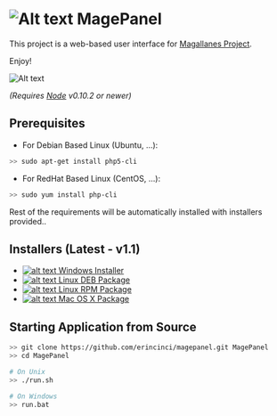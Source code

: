 # ![Alt text](http://s23.postimg.org/t7m6upgzb/magepanel.png) MagePanel #

This project is a web-based user interface for [Magallanes Project](http://magephp.com/).

Enjoy!

![Alt text](http://s30.postimg.org/ugokqktlt/Main_Page.png)

*(Requires [Node](http://nodejs.org/) v0.10.2 or newer)*

## Prerequisites ##

- For Debian Based Linux (Ubuntu, ...):
```bash
>> sudo apt-get install php5-cli
```
- For RedHat Based Linux (CentOS, ...):
```bash
>> sudo yum install php-cli
```
Rest of the requirements will be automatically installed with installers provided..

## Installers (Latest - v1.1) ##

- [![alt text](http://s11.postimg.org/w7biouren/windows.png) Windows Installer](https://github.com/erincinci/magepanel/releases/download/v1.1/MagePanelSetup-v1.1.exe)
- [![alt text](http://s11.postimg.org/hzlu07epr/deb.png) Linux DEB Package](https://github.com/erincinci/magepanel/releases/download/v1.1/magepanel-v1.1.deb)
- [![alt text](http://s11.postimg.org/cmwzm2qtb/rpm.png) Linux RPM Package](https://github.com/erincinci/magepanel/releases/download/v1.1/magepanel-v1.1.i386.rpm)
- [![alt text](http://s13.postimg.org/9oskv0dnn/mac.png) Mac OS X Package](https://github.com/erincinci/magepanel/releases/download/v1.1/MagePanel-v1.1.pkg)

## Starting Application from Source ##

```bash
>> git clone https://github.com/erincinci/magepanel.git MagePanel
>> cd MagePanel

# On Unix
>> ./run.sh

# On Windows
>> run.bat
```
